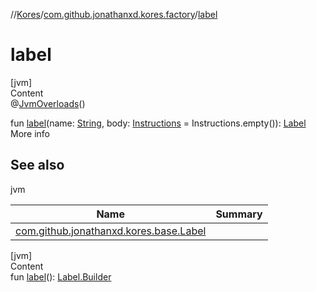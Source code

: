 //[Kores](../index.md)/[com.github.jonathanxd.kores.factory](index.md)/[label](label.md)



# label  
[jvm]  
Content  
@[JvmOverloads](https://kotlinlang.org/api/latest/jvm/stdlib/kotlin.jvm/-jvm-overloads/index.html)()  
  
fun [label](label.md)(name: [String](https://kotlinlang.org/api/latest/jvm/stdlib/kotlin/-string/index.html), body: [Instructions](../com.github.jonathanxd.kores/-instructions/index.md) = Instructions.empty()): [Label](../com.github.jonathanxd.kores.base/-label/index.md)  
More info  


## See also  
  
jvm  
  
|  Name|  Summary| 
|---|---|
| <a name="com.github.jonathanxd.kores.factory//label/#kotlin.String#com.github.jonathanxd.kores.Instructions/PointingToDeclaration/"></a>[com.github.jonathanxd.kores.base.Label](../com.github.jonathanxd.kores.base/-label/index.md)| <a name="com.github.jonathanxd.kores.factory//label/#kotlin.String#com.github.jonathanxd.kores.Instructions/PointingToDeclaration/"></a>
  
  


[jvm]  
Content  
fun [label](label.md)(): [Label.Builder](../com.github.jonathanxd.kores.base/-label/-builder/index.md)  



